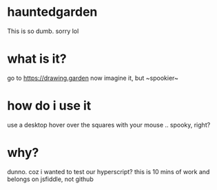 # hauntedgarden
This is so dumb. sorry lol

# what is it?

go to https://drawing.garden
now imagine it, but ~spookier~

# how do i use it
use a desktop
hover over the squares with your mouse
.. spooky, right?

# why?
dunno. coz i wanted to test our hyperscript? this is 10 mins of work and belongs on jsfiddle, not github
